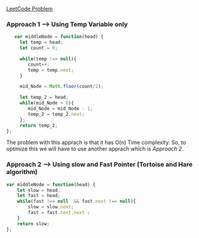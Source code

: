 

[LeetCode Problem](https://leetcode.com/problems/middle-of-the-linked-list/)

### Approach 1 --> Using Temp Variable only 

```Javascript
   var middleNode = function(head) {
     let temp = head;
     let count = 0;

     while(temp !== null){
        count++;
        temp = temp.next;
     }

     mid_Node = Math.floor(count/2);

     let temp_2 = head;
     while(mid_Node > 0){
        mid_Node = mid_Node - 1;
        temp_2 = temp_2.next;
     };
     return temp_2;
};

```
  The problem with this apprach is that it has O(n) Time complexity. So, to optimize this we will have to use another apprach which is *Approach 2*.

### Approach 2 --> Using slow and Fast Pointer (Tortoise and Hare algorithm)

```Javascript
var middleNode = function(head) {
    let slow = head;
    let fast = head;
    while(fast !== null  && fast.next !== null){
        slow = slow.next;
        fast = fast.next.next ;
    }
    return slow;
};
```

